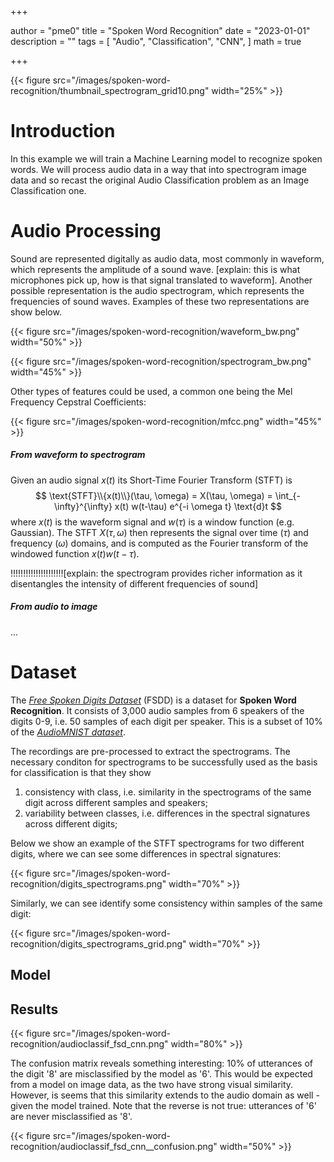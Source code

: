 +++

author = "pme0"
title = "Spoken Word Recognition"
date = "2023-01-01"
description = ""
tags = [
    "Audio",
    "Classification",
    "CNN", 
]
math = true

+++


{{< figure src="/images/spoken-word-recognition/thumbnail_spectrogram_grid10.png" width="25%" >}}


# Introduction


In this example we will train a Machine Learning model to recognize spoken words. We will process audio data in a way that 
into spectrogram image data and so recast the original Audio Classification problem as an Image Classification one.


# Audio Processing

Sound are represented digitally as audio data, most commonly in waveform, which represents the amplitude of a sound wave. [explain: this is what microphones pick up, how is that signal translated to waveform]. Another possible representation is the audio spectrogram, which represents the frequencies of sound waves. Examples of these two representations are show below.


{{< figure src="/images/spoken-word-recognition/waveform_bw.png" width="50%" >}}

{{< figure src="/images/spoken-word-recognition/spectrogram_bw.png" width="45%" >}}

Other types of features could be used, a common one being the Mel Frequency Cepstral Coefficients:

{{< figure src="/images/spoken-word-recognition/mfcc.png" width="45%" >}}


##### From waveform to spectrogram

Given an audio signal $x(t)$ its Short-Time Fourier Transform (STFT) is
$$
\text{STFT}\\{x(t)\\}(\tau, \omega) = X(\tau, \omega) = \int_{-\infty}^{\infty} x(t) w(t-\tau) e^{-i \omega t} \text{d}t
$$
where $x(t)$ is the waveform signal and $w(\tau)$ is a window function (e.g. Gaussian).
The STFT $X(\tau, \omega)$ then represents the signal over time ($\tau$) and frequency ($\omega$) domains, and is computed as the Fourier transform of the windowed function $x(t) w(t-\tau)$.

!!!!!!!!!!!!!!!!!!!!![explain: the spectrogram provides richer information as it disentangles the intensity of different frequencies of sound]


##### From audio to image

...

# Dataset

The [*Free Spoken Digits Dataset*](https://github.com/Jakobovski/free-spoken-digit-dataset) (FSDD) is a dataset for **Spoken Word Recognition**. It consists of 3,000 audio samples from 6 speakers of the digits 0-9, i.e. 50 samples of each digit per speaker.
This is a subset of 10% of the [*AudioMNIST dataset*](https://github.com/soerenab/AudioMNIST).

The recordings are pre-processed to extract the spectrograms. The necessary conditon for spectrograms to be successfully used as the basis for classification is that they show
1. consistency with class, i.e. similarity in the spectrograms of the same digit across different samples and speakers;
2. variability between classes, i.e. differences in the spectral signatures across different digits;

Below we show an example of the STFT spectrograms for two different digits, where we can see some differences in spectral signatures:

{{< figure src="/images/spoken-word-recognition/digits_spectrograms.png" width="70%" >}}

Similarly, we can see identify some consistency within samples of the same digit:

{{< figure src="/images/spoken-word-recognition/digits_spectrograms_grid.png" width="70%" >}}




## Model



## Results



{{< figure src="/images/spoken-word-recognition/audioclassif_fsd_cnn.png" width="80%" >}}


The confusion matrix reveals something interesting: 10% of utterances of the digit '8' are misclassified by the model as '6'. This would be expected from a model on image data, as the two have strong visual similarity. However, is seems that this similarity extends to the audio domain as well - given the model trained.
Note that the reverse is not true: utterances of '6' are never misclassified as '8'.


{{< figure src="/images/spoken-word-recognition/audioclassif_fsd_cnn__confusion.png" width="50%" >}}
